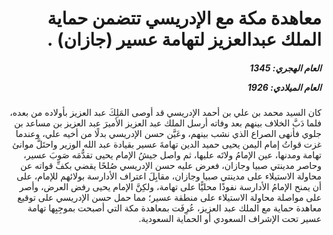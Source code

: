 <h1 dir="rtl">معاهدة مكة مع الإدريسي تتضمن حماية الملك عبدالعزيز لتهامة عسير (جازان) .</h1>

<h5 dir="rtl">العام الهجري:  1345

العام الميلادي: 1926

</h5>

<p dir="rtl">كان السيد محمد بن علي بن أحمد الإدريسي قد أوصى المَلِكَ عبد العزيز بأولاده من بعده، فلما دَبَّ الخلاف بينهم بعد وفاته أرسل الملك عبد العزيز الأميرَ عبد العزيز بن مساعد بن جلوي فأنهى الصراع الذي نشب بينهم، وعَيَّن حسن الإدريسي بدلًا من أخيه علي، وعندما غزت قواتُ إمام اليمن يحيى حميد الدين تهامةَ عسير بقيادة عبد الله الوزير واحتَلَّ موانئ تهامة ومدنها، عين الإمامُ ولاتَه عليها، ثم واصل جيشُ الإمام يحيى تقدُّمَه صَوبَ عسير، وحاصر مدينتي صبيا وجازان، فعرض عليه حسن الإدريسي صُلحًا يقضي بكفِّ قواته عن محاولة الاستيلاء على مدينتي صبيا وجازان، مقابِلَ اعتراف الأدارسة بولائهم للإمام، على أن يمنح الإمامُ الأدارسة نفوذًا محليًّا على تهامة، ولكِنَّ الإمام يحيى رفض العرض، وأصر على مواصلة محاولة الاستيلاء على منطقة عسير؛ مما حمل حسن الإدريسي على توقيع معاهدة حماية مع الملك عبد العزيز، عُرِفَت بمعاهدة مكة التي أصبحت بموجِبِها تهامة عسير تحت الإشراف السعودي أو الحماية السعودية.</p></br>
